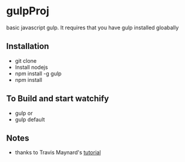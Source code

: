 # gulpProj
basic javascript gulp. It requires that you have gulp installed gloabally

## Installation
- git clone <this repo>
- Install nodejs
- npm install -g gulp
- npm install

## To Build and start watchify
- gulp
or
- gulp default

## Notes
- thanks to Travis Maynard's [tutorial](https://travismaynard.com/writing/getting-started-with-gulp)

